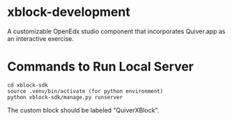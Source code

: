 # xblock-development
A customizable OpenEdx studio component that incorporates Quiver.app as an interactive exercise.

# Commands to Run Local Server
```
cd xblock-sdk   
source .venv/bin/activate (for python environment)  
python xblock-sdk/manage.py runserver
```
The custom block should be labeled "QuiverXBlock".
